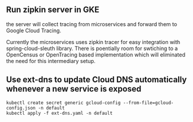 ## Run zipkin server in GKE
the server will collect tracing from microservices and forward them to Google Cloud Tracing.

Currently the microservices uses zipkin tracer for easy integration with spring-cloud-sleuth library. There is poentially room for swtiching to a OpenCensus or OpenTracing based implementation which will eliminated the need for this intermediary setup.

## Use ext-dns to update Cloud DNS automatically whenever a new service is exposed
```
kubectl create secret generic gcloud-config --from-file=gcloud-config.json -n default
kubectl apply -f ext-dns.yaml -n default
```